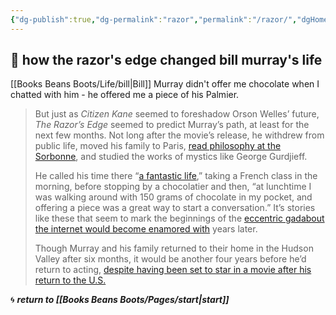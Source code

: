 ```yaml
---
{"dg-publish":true,"dg-permalink":"razor","permalink":"/razor/","dgHomeLink":true,"dgPassFrontmatter":false}
---
```



## 🌿 how the razor's edge changed bill murray's life

[[Books Beans Boots/Life/bill|Bill]] Murray didn't offer me chocolate when I chatted with him - he offered me a piece of his Palmier.

> But just as _Citizen Kane_ seemed to foreshadow Orson Welles’ future, _The Razor’s Edge_ seemed to predict Murray’s path, at least for the next few months. Not long after the movie’s release, he withdrew from public life, moved his family to Paris, [read philosophy at the Sorbonne](http://www.dazeddigital.com/artsandculture/article/21537/1/the-film-that-made-bill-murray-quit-acting), and studied the works of mystics like George Gurdjieff.
>
> He called his time there “[a fantastic life](https://books.google.com/books?id=LTfqBQAAQBAJ&pg=PT316&lpg=PT316&dq=bill+murray+George+Gurdjieff&source=bl&ots=ea83P5x_nZ&sig=g5w27EOmZB5T5ynXyTYsVh0yKko&hl=en&sa=X&ved=0CCcQ6AEwAWoVChMIiaeP3b-EyAIVx40NCh1r7wR8#v=onepage&q=bill%20murray%20George%20Gurdjieff&f=false),” taking a French class in the morning, before stopping by a chocolatier and then, “at lunchtime I was walking around with 150 grams of chocolate in my pocket, and offering a piece was a great way to start a conversation.” It’s stories like these that seem to mark the beginnings of the [eccentric gadabout the internet would become enamored with](https://uproxx.com/tv/2014/01/20-essential-keys-living-happy-relaxed-zen-lifestyle-like-bill-murray-2/) years later.
> 
> Though Murray and his family returned to their home in the Hudson Valley after six months, it would be another four years before he’d return to acting, [despite having been set to star in a movie after his return to the U.S.](http://www.rogerebert.com/interviews/bill-murray-quick-change-artist)

🌀 ***return to [[Books Beans Boots/Pages/start|start]]***
